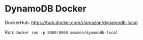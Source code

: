 # DynamoDB Docker

DockerHub: https://hub.docker.com/r/amazon/dynamodb-local

Run: `docker run -p 8000:8000 amazon/dynamodb-local`